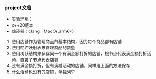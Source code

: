 ### project文档

- 实验环境：
- c++20版本
- 编译器：clang（MacOs,arm64）

1. 使用店铺作为管理商品的基本结构，因为每个商品都有店铺
2. 使用哈希映射表来管理商品的数量
3. 使用树状结构来保存同一个有满金额打折的店铺，根节点代表满金额打折活动，直接子节点代表店铺
4. 没有满金额打折，但有满减活动的店铺，同样用上面的方法保存
5. 什么活动也没有的店铺，单独列举



